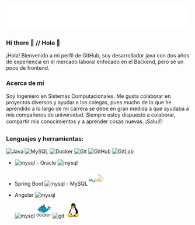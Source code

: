 <h1 align="center">
  <img src="./ed.svg" alt="Eduardo Bernabe" />
</h1>

### Hi there 👋 // Hola 👋



¡Hola! Bienvenido a mi perfil de GitHub, soy desarrollador java con dos años de experiencia en el mercado laboral enfocado en el Backend, pero se un poco de frontend.

### Acerca de mí
Soy Ingeniero en Sistemas Computacionales. Me gusta colaborar en proyectos diversos y ayudar a los colegas, pues mucho de lo que he aprendido a lo largo de mi carrera se debe en gran medida a que ayudaba a mis compañeros de universidad. Siempre estoy dispuesto a colaborar, compartir mis conocimientos y a aprender cosas nuevas. ¡Salu✌️! 


<!-- <p align="left"> -->
<!-- <a href="https://linkedin.com/in/lizandro-narvaez" target="blank"><img align="center" src="https://raw.githubusercontent.com/rahuldkjain/github-profile-readme-generator/master/src/images/icons/Social/linked-in-alt.svg" alt="linkedin.com/in/lizandro-narvaez" height="30" width="40" /></a>
</p> -->

### Lenguajes y herramientas:

![Java](https://img.shields.io/badge/-java-E34A86?style=flat-square&logo=java)
![MySQL](https://img.shields.io/badge/-MySQL-black?style=flat-square&logo=mysql)
![Docker](https://img.shields.io/badge/-Docker-black?style=flat-square&logo=docker)
![Git](https://img.shields.io/badge/-Git-black?style=flat-square&logo=git)
![GitHub](https://img.shields.io/badge/-GitHub-181717?style=flat-square&logo=github)
![GitLab](https://img.shields.io/badge/-GitLab-FCA121?style=flat-square&logo=gitlab)


-   <a target="_blank" rel="noreferrer"> <img src="https://www.vectorlogo.zone/logos/java/java-icon.svg" alt="mysql" width="40" height="40"/> </a>                    - Oracle <a target="_blank" rel="noreferrer"> <img src="https://www.vectorlogo.zone/logos/oracle/oracle-icon.svg" alt="mysql" width="40" height="40"/> </a>
- Spring Boot <a target="_blank" rel="noreferrer"> <img src="https://www.vectorlogo.zone/logos/springio/springio-icon.svg" alt="mysql" width="40" height="40"/> </a>      - MySQL <a target="_blank" rel="noreferrer"> <img src="https://raw.githubusercontent.com/devicons/devicon/master/icons/mysql/mysql-original-wordmark.svg" alt="mysql" width="40" height="40"/> </a> 
- Angular <a target="_blank" rel="noreferrer"> <img src="https://www.vectorlogo.zone/logos/angular/angular-icon.svg" alt="mysql" width="40" height="40"/> </a>



  
 
  

  <a target="_blank" rel="noreferrer"> <img src="https://www.vectorlogo.zone/logos/getpostman/getpostman-icon.svg" alt="mysql" width="40" height="40"/> </a>
  <a target="_blank" rel="noreferrer"> <img src="https://raw.githubusercontent.com/devicons/devicon/master/icons/docker/docker-original-wordmark.svg" alt="docker" width="40" height="40"/> </a> 
  <a target="_blank" rel="noreferrer"> <img src="https://www.vectorlogo.zone/logos/git-scm/git-scm-icon.svg" alt="git" width="40" height="40"/> </a>
  <a target="_blank" rel="noreferrer"> <img src="https://raw.githubusercontent.com/devicons/devicon/master/icons/linux/linux-original.svg" alt="linux" width="40" height="40"/> </a> 
</p>



<!--
**eduardob1324/eduardob1324** is a ✨ _special_ ✨ repository because its `README.md` (this file) appears on your GitHub profile.

Here are some ideas to get you started:

- 🔭 I’m currently working on ...
- 🌱 I’m currently learning ...
- 👯 I’m looking to collaborate on ...
- 🤔 I’m looking for help with ...
- 💬 Ask me about ...
- 📫 How to reach me: ...
- 😄 Pronouns: ...
- ⚡ Fun fact: ...
-->
